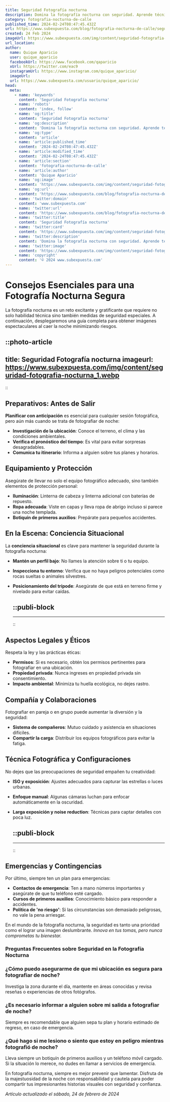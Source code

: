 ```yaml
---
title: Seguridad Fotografía nocturna
description: Domina la fotografía nocturna con seguridad. Aprende técnicas eficaces para capturar la noche sin riesgos. ¡Ilumina tus habilidades!
category: fotografia-nocturna-de-calle
published_time: 2024-02-24T08:47:45.432Z
url: https://www.subexpuesta.com/blog/fotografia-nocturna-de-calle/seguridad-fotografia-nocturna
created: 24 Feb 2024
imageUrl: https://www.subexpuesta.com/img/content/seguridad-fotografia-nocturna_1.webp
url_location:
author:
  name: Quique Aparicio
  user: quique_aparicio
  facebookUrl: https://www.facebook.com/qaparicio
  xUrl: https://twitter.com/eac9
  instagramUrl: https://www.instagram.com/quique_aparicio/
  imageUrl: 
  url: https://www.subexpuesta.com/usuario/quique_aparicio/
head:
  meta:
    - name: 'keywords'
      content: 'Seguridad Fotografía nocturna'
    - name: 'robots'
      content: 'index, follow'
    - name: 'og:title'
      content: 'Seguridad Fotografía nocturna'
    - name: 'og:description'
      content: 'Domina la fotografía nocturna con seguridad. Aprende técnicas eficaces para capturar la noche sin riesgos. ¡Ilumina tus habilidades!'
    - name: 'og:type'
      content: 'article'
    - name: 'article:published_time'
      content: '2024-02-24T08:47:45.432Z'
    - name: 'article:modified_time'
      content: '2024-02-24T08:47:45.432Z'
    - name: 'article:section'
      content: 'fotografia-nocturna-de-calle'
    - name: 'article:author'
      content: 'Quique Aparicio'
    - name: 'og:image'
      content: 'https://www.subexpuesta.com/img/content/seguridad-fotografia-nocturna_1.webp'
    - name: 'og:url'
      content: 'https://www.subexpuesta.com/blog/fotografia-nocturna-de-calle/seguridad-fotografia-nocturna'
    - name: 'twitter:domain'
      content: 'www.subexpuesta.com'
    - name: 'twitter:url'
      content: 'https://www.subexpuesta.com/blog/fotografia-nocturna-de-calle/seguridad-fotografia-nocturna'
    - name: 'twitter:title'
      content: 'Seguridad Fotografía nocturna'
    - name: 'twitter:card'
      content: 'https://www.subexpuesta.com/img/content/seguridad-fotografia-nocturna_1.webp'
    - name: 'twitter:description'
      content: 'Domina la fotografía nocturna con seguridad. Aprende técnicas eficaces para capturar la noche sin riesgos. ¡Ilumina tus habilidades!'
    - name: 'twitter:image'
      content: 'https://www.subexpuesta.com/img/content/seguridad-fotografia-nocturna_1.webp'
    - name: 'copyright'
      content: '© 2024 www.subexpuesta.com'
---
```

# Consejos Esenciales para una Fotografía Nocturna Segura

La fotografía nocturna es un reto excitante y gratificante que requiere no solo habilidad técnica sino también medidas de seguridad especiales. A continuación, desplegaremos una guía completa para obtener imágenes espectaculares al caer la noche minimizando riesgos.


::photo-article
---
title: Seguridad Fotografía nocturna
imageurl: https://www.subexpuesta.com/img/content/seguridad-fotografia-nocturna_1.webp
---
::


## Preparativos: Antes de Salir

**Planificar con anticipación** es esencial para cualquier sesión fotográfica, pero aún más cuando se trata de fotografiar de noche:

- **Investigación de la ubicación**: Conoce el terreno, el clima y las condiciones ambientales.
- **Verifica el pronóstico del tiempo**: Es vital para evitar sorpresas desagradables.
- **Comunica tu itinerario**: Informa a alguien sobre tus planes y horarios.

## Equipamiento y Protección

Asegúrate de llevar no solo el equipo fotográfico adecuado, sino también elementos de protección personal:

- **Iluminación**: Linterna de cabeza y linterna adicional con baterías de repuesto.
- **Ropa adecuada**: Viste en capas y lleva ropa de abrigo incluso si parece una noche templada.
- **Botiquín de primeros auxilios**: Prepárate para pequeños accidentes.

## En la Escena: Conciencia Situacional

La **conciencia situacional** es clave para mantener la seguridad durante la fotografía nocturna:

- **Mantén un perfil bajo**: No llames la atención sobre ti o tu equipo.
- **Inspecciona tu entorno**: Verifica que no haya peligros potenciales como rocas sueltas o animales silvestres.
- **Posicionamiento del trípode**: Asegúrate de que está en terreno firme y nivelado para evitar caídas.


  ::publi-block
  ---
  ---
  ::
  
  
## Aspectos Legales y Éticos

Respeta la ley y las prácticas éticas:

- **Permisos**: Si es necesario, obtén los permisos pertinentes para fotografiar en una ubicación.
- **Propiedad privada**: Nunca ingreses en propiedad privada sin consentimiento.
- **Impacto ambiental**: Minimiza tu huella ecológica, no dejes rastro.

## Compañía y Colaboraciones

Fotografiar en pareja o en grupo puede aumentar la diversión y la seguridad:

- **Sistema de compañeros**: Mutuo cuidado y asistencia en situaciones difíciles.
- **Compartir la carga**: Distribuir los equipos fotográficos para evitar la fatiga.

## Técnica Fotográfica y Configuraciones

No dejes que las preocupaciones de seguridad empañen tu creatividad:

- **ISO y exposición**: Ajustes adecuados para capturar las estrellas o luces urbanas.
- **Enfoque manual**: Algunas cámaras luchan para enfocar automáticamente en la oscuridad.
- **Larga exposición y noise reduction**: Técnicas para captar detalles con poca luz.


  ::publi-block
  ---
  ---
  ::
  
  
## Emergencias y Contingencias

Por último, siempre ten un plan para emergencias:

- **Contactos de emergencia**: Ten a mano números importantes y asegúrate de que tu teléfono esté cargado.
- **Cursos de primeros auxilios**: Conocimiento básico para responder a accidentes.
- **Política de 'no riesgo'**: Si las circunstancias son demasiado peligrosas, no vale la pena arriesgar.

En el mundo de la fotografía nocturna, la seguridad es tanto una prioridad como el lograr una imagen deslumbrante. _Innova en tus tomas, pero nunca comprometas tu bienestar._

### Preguntas Frecuentes sobre Seguridad en la Fotografía Nocturna

### ¿Cómo puedo asegurarme de que mi ubicación es segura para fotografiar de noche?
Investiga la zona durante el día, mantente en áreas conocidas y revisa reseñas o experiencias de otros fotógrafos.

### ¿Es necesario informar a alguien sobre mi salida a fotografiar de noche?
Siempre es recomendable que alguien sepa tu plan y horario estimado de regreso, en caso de emergencia.

### ¿Qué hago si me lesiono o siento que estoy en peligro mientras fotografió de noche?
Lleva siempre un botiquín de primeros auxilios y un teléfono móvil cargado. Si la situación lo merece, no dudes en llamar a servicios de emergencia. 

En fotografía nocturna, siempre es mejor prevenir que lamentar. Disfruta de la majestuosidad de la noche con responsabilidad y cautela para poder compartir tus impresionantes historias visuales con seguridad y confianza.

_Artículo actualizado el sábado, 24 de febrero de 2024_